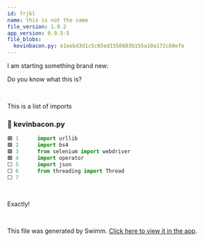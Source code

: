 ```yaml
---
id: frjkl
name: this is not the same
file_version: 1.0.2
app_version: 0.9.5-5
file_blobs:
  kevinbacon.py: e1eebd3d1c5c65ed1556683b155a10a172c60efe
---
```


I am starting something brand new:

Do you know what this is?

<br/>

This is a list of imports
<!-- NOTE-swimm-snippet: the lines below link your snippet to Swimm -->
### 📄 kevinbacon.py
```python
🟩 1      import urllib
🟩 2      import bs4
🟩 3      from selenium import webdriver
🟩 4      import operator
⬜ 5      import json
⬜ 6      from threading import Thread
⬜ 7      
```

<br/>

Exactly!

<br/>

This file was generated by Swimm. [Click here to view it in the app](http://localhost:5000/repos/Z2l0aHViJTNBJTNBVG9tSGFua3MlM0ElM0Fqam9vbm4x/docs/frjkl).